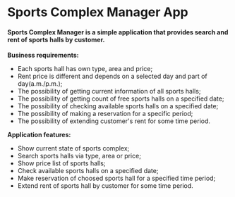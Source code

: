 # Sports Complex Manager App
#### Sports Complex Manager is a simple application that provides search and rent of sports halls by customer.

**Business requirements:**
- Each sports hall has own type, area and price;
- Rent price is different and depends on a selected day and part of day(a.m./p.m.);
- The possibility of getting current information of all sports halls; 
- The possibility of getting count of free sports halls on a specified date;
- The possibility of checking available sports halls on a specified date;
- The possibility of making a reservation for a specific period;
- The possibility of extending customer's rent for some time period.

**Application features:**
- Show current state of sports complex;
- Search sports halls via type, area or price;
- Show price list of sports halls;
- Check available sports halls on a specified date;
- Make reservation of choosed sports hall for a specified time period;
- Extend rent of sports hall by customer for some time period.
